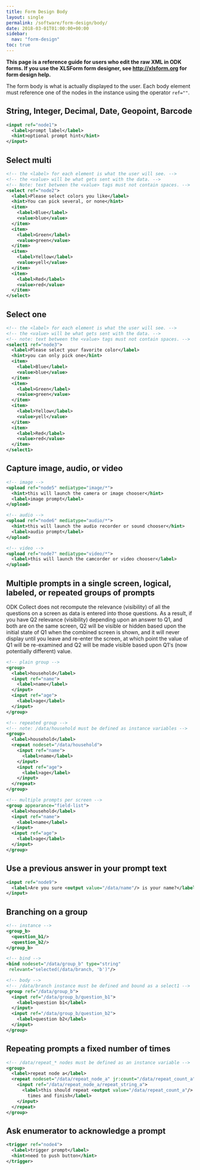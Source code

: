 ```yaml
---
title: Form Design Body
layout: single
permalink: /software/form-design/body/
date: 2018-03-01T01:00:00+00:00
sidebar:
  nav: "form-design"
toc: true
---
```


**This page is a reference guide for users who edit the raw XML in ODK forms. If you use the XLSForm form designer, see http://xlsform.org for form design help.**

The form body is what is actually displayed to the user. Each body element must reference one of the nodes in the instance using the operator `ref=""`.

## String, Integer, Decimal, Date, Geopoint, Barcode

```xml
<input ref="node1">
  <label>prompt label</label>
  <hint>optional prompt hint</hint>
</input>
```

## Select multi

```xml
<!-- the <label> for each element is what the user will see. -->
<!-- the <value> will be what gets sent with the data. -->
<!-- Note: text between the <value> tags must not contain spaces. -->
<select ref="node2">
  <label>Please select colors you like</label>
  <hint>You can pick several, or none</hint>
  <item>
    <label>Blue</label>
    <value>blue</value>
  </item>
  <item>
    <label>Green</label>
    <value>green</value>
  </item>
  <item>
    <label>Yellow</label>
    <value>yell</value>
  </item>
  <item>
    <label>Red</label>
    <value>red</value>
  </item>
</select>
```

## Select one

```xml
<!-- the <label> for each element is what the user will see. -->
<!-- the <value> will be what gets sent with the data. -->
<!-- note: text between the <value> tags must not contain spaces. -->
<select1 ref="node3">
  <label>Please select your favorite color</label>
  <hint>you can only pick one</hint>
  <item>
    <label>Blue</label>
    <value>blue</value>
  </item>
  <item>
    <label>Green</label>
    <value>green</value>
  </item>
  <item>
    <label>Yellow</label>
    <value>yell</value>
  </item>
  <item>
    <label>Red</label>
    <value>red</value>
  </item>
</select1>
```

## Capture image, audio, or video

```xml
<!-- image -->
<upload ref="node5" mediatype="image/*">
  <hint>this will launch the camera or image chooser</hint>
  <label>image prompt</label>
</upload>

<!-- audio -->
<upload ref="node6" mediatype="audio/*">
  <hint>this will launch the audio recorder or sound chooser</hint>
  <label>audio prompt</label>
</upload>

<!-- video -->
<upload ref="node7" mediatype="video/*">
  <label>this will launch the camcorder or video chooser</label>
</upload>
```

## Multiple prompts in a single screen, logical, labeled, or repeated groups of prompts

ODK Collect does not recompute the relevance (visibility) of all the questions on a screen as data is entered into those questions. As a result, if you have Q2 relevance (visibility) depending upon an answer to Q1, and both are on the same screen, Q2 will be visible or hidden based upon the initial state of Q1 when the combined screen is shown, and it will never display until you leave and re-enter the screen, at which point the value of Q1 will be re-examined and Q2 will be made visible based upon Q1's (now potentially different) value.

```xml
<!-- plain group -->
<group>
  <label>household</label>
  <input ref="name">
    <label>name</label>
  </input>
  <input ref="age">
    <label>age</label>
  </input>
</group>

<!-- repeated group -->
<!-- note: /data/household must be defined as instance variables -->
<group>
  <label>household</label>
  <repeat nodeset="/data/household">
    <input ref="name">
      <label>name</label>
    </input>
    <input ref="age">
      <label>age</label>
    </input>
  </repeat>
</group>

<!-- multiple prompts per screen -->
<group appearance="field-list">
  <label>household</label>
  <input ref="name">
    <label>name</label>
  </input>
  <input ref="age">
    <label>age</label>
  </input>
</group>
```

## Use a previous answer in your prompt text

```xml
<input ref="node9">
  <label>Are you sure <output value="/data/name"/> is your name?</label>
</input>
```
## Branching on a group

```xml
<!-- instance -->
<group_b>
  <question_b1/>
  <question_b2/>
</group_b>

<!-- bind -->
<bind nodeset="/data/group_b" type="string"
 relevant="selected(/data/branch, 'b')"/>

<!-- body -->
<!-- /data/branch instance must be defined and bound as a select1 -->
<group ref="/data/group_b">
  <input ref="/data/group_b/question_b1">
    <label>question b1</label>
  </input>
  <input ref="/data/group_b/question_b2">
    <label>question b2</label>
  </input>
</group>
```

## Repeating prompts a fixed number of times

``` xml
<!-- /data/repeat_* nodes must be defined as an instance variable -->
<group>
  <label>repeat node a</label>
  <repeat nodeset="/data/repeat_node_a" jr:count="/data/repeat_count_a">
    <input ref="/data/repeat_node_a/repeat_string_a">
      <label>this should repeat <output value="/data/repeat_count_a"/>
        times and finish</label>
    </input>
  </repeat>
</group>
```

## Ask enumerator to acknowledge a prompt

```xml
<trigger ref="node4">
  <label>trigger prompt</label>
  <hint>need to push button</hint>
</trigger>
```
